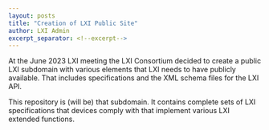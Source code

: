 ```yaml
---
layout: posts
title: "Creation of LXI Public Site"
author: LXI Admin
excerpt_separator: <!--excerpt-->
---
```


At the June 2023 LXI meeting the LXI Consortium decided to create a
public LXI subdomain with various elements that LXI
needs to have publicly available.  That includes specifications
and the XML schema files for the LXI API.

<!--excerpt-->

This repository is (will be) that subdomain.  It contains 
complete sets of LXI specifications that devices comply with 
that implement various LXI extended functions.